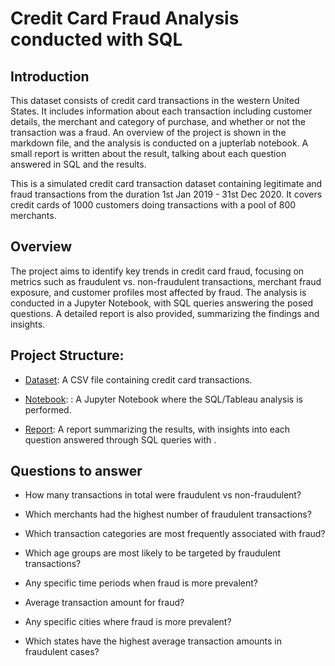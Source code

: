 # Credit Card Fraud Analysis conducted with SQL

## Introduction

This dataset consists of credit card transactions in the western United States. It includes information about each transaction including customer details, the merchant and category of purchase, and whether or not the transaction was a fraud. An overview of the project is shown in the markdown file, and the analysis is conducted on a jupterlab notebook. A small report is written about the result, talking about each question answered in SQL and the results.

This is a simulated credit card transaction dataset containing legitimate and fraud transactions from the duration 1st Jan 2019 - 31st Dec 2020. It covers credit cards of 1000 customers doing transactions with a pool of 800 merchants.

## Overview
The project aims to identify key trends in credit card fraud, focusing on metrics such as fraudulent vs. non-fraudulent transactions, merchant fraud exposure, and customer profiles most affected by fraud. The analysis is conducted in a Jupyter Notebook, with SQL queries answering the posed questions. A detailed report is also provided, summarizing the findings and insights.

## Project Structure:

- [Dataset](SQL/6kyu/Projects/CreditCardFraud/): A CSV file containing credit card transactions.

- [Notebook](SQL/6kyu/Projects/CreditCardFraud/): : A Jupyter Notebook where the SQL/Tableau analysis is performed.

- [Report](SQL/6kyu/Projects/CreditCardFraud/): A report summarizing the results, with insights into each question answered through SQL queries with .

## Questions to answer

- How many transactions in total were fraudulent vs non-fraudulent?

- Which merchants had the highest number of fraudulent transactions?

- Which transaction categories are most frequently associated with fraud?

- Which age groups are most likely to be targeted by fraudulent transactions?

- Any specific time periods when fraud is more prevalent?

- Average transaction amount for fraud?

- Any specific cities where fraud is more prevalent?

- Which states have the highest average transaction amounts in fraudulent cases?

